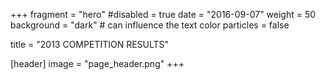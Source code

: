 +++
fragment = "hero"
#disabled = true 
date = "2016-09-07"
weight = 50
background = "dark" # can influence the text color
particles = false

title = "2013 COMPETITION RESULTS"

[header]
  image = "page_header.png"
+++
